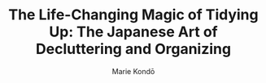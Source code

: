 ---
title: "The Life-Changing Magic of Tidying Up: The Japanese Art of Decluttering and Organizing"
subtitle: ""
description: ""
layout: book
author: Marie Kondō
started: 2014-11-11
read: 2015-09-06
status: read
rating: 0
color: 
cover: 
pages: 213
progress: 0
link: 
---